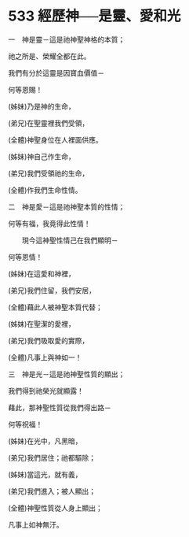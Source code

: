 # 533 經歷神──是靈、愛和光

一　神是靈－這是祂神聖神格的本質；

祂之所是、榮耀全都在此。

我們有分於這靈是因寶血價值－

何等恩賜！

(姊妹)乃是神的生命，

(弟兄)在聖靈裡我們受領，

(全體)神聖身位在人裡面供應。

(姊妹)神自己作生命，

(弟兄)我們受領祂的生命，

(全體)作我們生命性情。

二　神是愛－這是祂神聖本質的性情；

何等有福，我竟得此性情！

　　現今這神聖性情己在我們顯明－

何等恩情！

(姊妹)在這愛和神裡，

(弟兄)我們住留，我們安居，

(全體)藉此人被神聖本質代替；

(姊妹)在聖潔的愛裡，

(弟兄)我們吸取愛的實際，

(全體)凡事上與神如一！

三　神是光－這是祂神聖性質的顯出；

我們得到祂榮光就顯露！

藉此，那神聖性質從我們得出路－

何等祝福！

(姊妹)在光中，凡黑暗，

(弟兄)我們居住；祂都驅除；

(姊妹)當這光，就有義，

(弟兄)我們進入；被人顯出；

(全體)神聖性質從人身上顯出；

凡事上如神無汙。

